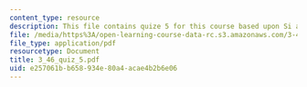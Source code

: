 ```yaml
---
content_type: resource
description: This file contains quize 5 for this course based upon Si and GaAs absorption.
file: /media/https%3A/open-learning-course-data-rc.s3.amazonaws.com/3-46-photonic-materials-and-devices-spring-2006/e257061bb658934e80a4acae4b2b6e06_3_46_quiz_5.pdf
file_type: application/pdf
resourcetype: Document
title: 3_46_quiz_5.pdf
uid: e257061b-b658-934e-80a4-acae4b2b6e06
---
```

